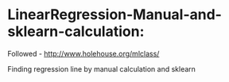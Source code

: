 # LinearRegression-Manual-and-sklearn-calculation:

Followed - http://www.holehouse.org/mlclass/

Finding regression line by manual calculation and sklearn
